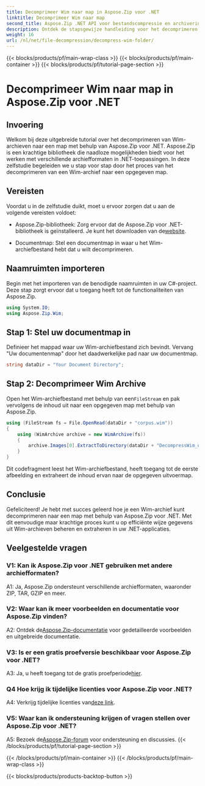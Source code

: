```yaml
---
title: Decomprimeer Wim naar map in Aspose.Zip voor .NET
linktitle: Decomprimeer Wim naar map
second_title: Aspose.Zip .NET API voor bestandscompressie en archivering
description: Ontdek de stapsgewijze handleiding voor het decomprimeren van Wim-archieven met Aspose.Zip voor .NET. Download de bibliotheek, volg de tutorial en beheer archiefbestanden efficiënt in uw .NET-applicaties.
weight: 16
url: /nl/net/file-decompression/decompress-wim-folder/
---
```


{{< blocks/products/pf/main-wrap-class >}}
{{< blocks/products/pf/main-container >}}
{{< blocks/products/pf/tutorial-page-section >}}

# Decomprimeer Wim naar map in Aspose.Zip voor .NET

## Invoering

Welkom bij deze uitgebreide tutorial over het decomprimeren van Wim-archieven naar een map met behulp van Aspose.Zip voor .NET. Aspose.Zip is een krachtige bibliotheek die naadloze mogelijkheden biedt voor het werken met verschillende archiefformaten in .NET-toepassingen. In deze zelfstudie begeleiden we u stap voor stap door het proces van het decomprimeren van een Wim-archief naar een opgegeven map.

## Vereisten

Voordat u in de zelfstudie duikt, moet u ervoor zorgen dat u aan de volgende vereisten voldoet:

-  Aspose.Zip-bibliotheek: Zorg ervoor dat de Aspose.Zip voor .NET-bibliotheek is geïnstalleerd. Je kunt het downloaden van de[website](https://releases.aspose.com/zip/net/).

- Documentmap: Stel een documentmap in waar u het Wim-archiefbestand hebt dat u wilt decomprimeren.

## Naamruimten importeren

Begin met het importeren van de benodigde naamruimten in uw C#-project. Deze stap zorgt ervoor dat u toegang heeft tot de functionaliteiten van Aspose.Zip.

```csharp
using System.IO;
using Aspose.Zip.Wim;
```

## Stap 1: Stel uw documentmap in

Definieer het mappad waar uw Wim-archiefbestand zich bevindt. Vervang "Uw documentenmap" door het daadwerkelijke pad naar uw documentmap.

```csharp
string dataDir = "Your Document Directory";
```

## Stap 2: Decomprimeer Wim Archive

 Open het Wim-archiefbestand met behulp van een`FileStream` en pak vervolgens de inhoud uit naar een opgegeven map met behulp van Aspose.Zip.

```csharp
using (FileStream fs = File.OpenRead(dataDir + "corpus.wim"))
{
    using (WimArchive archive = new WimArchive(fs))
    {
        archive.Images[0].ExtractToDirectory(dataDir + "DecompressWim_out");
    }
}
```

Dit codefragment leest het Wim-archiefbestand, heeft toegang tot de eerste afbeelding en extraheert de inhoud ervan naar de opgegeven uitvoermap.

## Conclusie

Gefeliciteerd! Je hebt met succes geleerd hoe je een Wim-archief kunt decomprimeren naar een map met behulp van Aspose.Zip voor .NET. Met dit eenvoudige maar krachtige proces kunt u op efficiënte wijze gegevens uit Wim-archieven beheren en extraheren in uw .NET-applicaties.

## Veelgestelde vragen

### V1: Kan ik Aspose.Zip voor .NET gebruiken met andere archiefformaten?

A1: Ja, Aspose.Zip ondersteunt verschillende archiefformaten, waaronder ZIP, TAR, GZIP en meer.

### V2: Waar kan ik meer voorbeelden en documentatie voor Aspose.Zip vinden?

 A2: Ontdek de[Aspose.Zip-documentatie](https://reference.aspose.com/zip/net/) voor gedetailleerde voorbeelden en uitgebreide documentatie.

### V3: Is er een gratis proefversie beschikbaar voor Aspose.Zip voor .NET?

 A3: Ja, u heeft toegang tot de gratis proefperiode[hier](https://releases.aspose.com/).

### Q4 Hoe krijg ik tijdelijke licenties voor Aspose.Zip voor .NET?

 A4: Verkrijg tijdelijke licenties van[deze link](https://purchase.aspose.com/temporary-license/).

### V5: Waar kan ik ondersteuning krijgen of vragen stellen over Aspose.Zip voor .NET?

 A5: Bezoek de[Aspose.Zip-forum](https://forum.aspose.com/c/zip/37) voor ondersteuning en discussies.
{{< /blocks/products/pf/tutorial-page-section >}}

{{< /blocks/products/pf/main-container >}}
{{< /blocks/products/pf/main-wrap-class >}}

{{< blocks/products/products-backtop-button >}}
